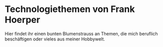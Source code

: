 # Technologiethemen von Frank Hoerper

Hier findet ihr einen bunten Blumenstrauss an Themen, die mich beruflich beschäftigen oder vieles aus meiner Hobbywelt.


